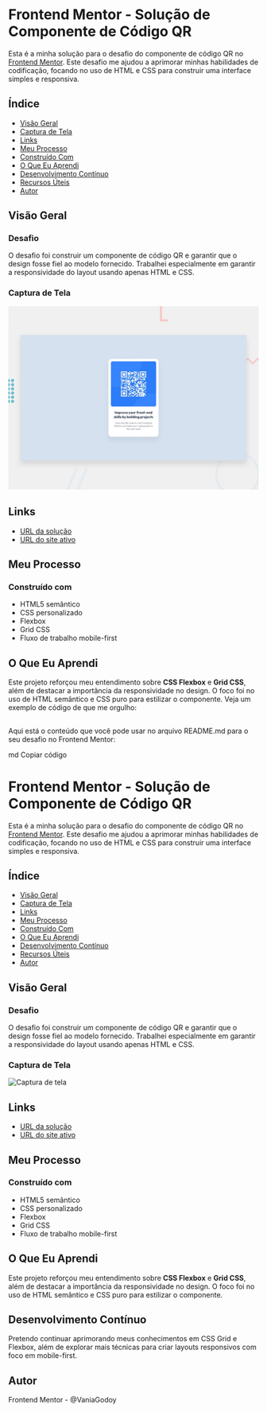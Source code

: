 # Frontend Mentor - Solução de Componente de Código QR

Esta é a minha solução para o desafio do componente de código QR no [Frontend Mentor](https://www.frontendmentor.io). Este desafio me ajudou a aprimorar minhas habilidades de codificação, focando no uso de HTML e CSS para construir uma interface simples e responsiva.

## Índice

- [Visão Geral](#visão-geral)
- [Captura de Tela](#captura-de-tela)
- [Links](#links)
- [Meu Processo](#meu-processo)
- [Construído Com](#construído-com)
- [O Que Eu Aprendi](#o-que-eu-aprendi)
- [Desenvolvimento Contínuo](#desenvolvimento-contínuo)
- [Recursos Úteis](#recursos-úteis)
- [Autor](#autor)

## Visão Geral

### Desafio

O desafio foi construir um componente de código QR e garantir que o design fosse fiel ao modelo fornecido. Trabalhei especialmente em garantir a responsividade do layout usando apenas HTML e CSS.

### Captura de Tela

![Captura de tela](preview.jpg)

## Links

- [URL da solução](coloque-o-link-da-sua-solução-aqui)
- [URL do site ativo](coloque-o-link-do-site-aqui)

## Meu Processo

### Construído com

- HTML5 semântico
- CSS personalizado
- Flexbox
- Grid CSS
- Fluxo de trabalho mobile-first

## O Que Eu Aprendi

Este projeto reforçou meu entendimento sobre **CSS Flexbox** e **Grid CSS**, além de destacar a importância da responsividade no design. O foco foi no uso de HTML semântico e CSS puro para estilizar o componente. Veja um exemplo de código de que me orgulho:

##
Aqui está o conteúdo que você pode usar no arquivo README.md para o seu desafio no Frontend Mentor:

md
Copiar código
# Frontend Mentor - Solução de Componente de Código QR

Esta é a minha solução para o desafio do componente de código QR no [Frontend Mentor](https://www.frontendmentor.io). Este desafio me ajudou a aprimorar minhas habilidades de codificação, focando no uso de HTML e CSS para construir uma interface simples e responsiva.

## Índice

- [Visão Geral](#visão-geral)
- [Captura de Tela](#captura-de-tela)
- [Links](#links)
- [Meu Processo](#meu-processo)
- [Construído Com](#construído-com)
- [O Que Eu Aprendi](#o-que-eu-aprendi)
- [Desenvolvimento Contínuo](#desenvolvimento-contínuo)
- [Recursos Úteis](#recursos-úteis)
- [Autor](#autor)

## Visão Geral

### Desafio

O desafio foi construir um componente de código QR e garantir que o design fosse fiel ao modelo fornecido. Trabalhei especialmente em garantir a responsividade do layout usando apenas HTML e CSS.

### Captura de Tela

![Captura de tela](coloque-o-link-da-imagem-aqui)

## Links

- [URL da solução](coloque-o-link-da-sua-solução-aqui)
- [URL do site ativo](coloque-o-link-do-site-aqui)

## Meu Processo

### Construído com

- HTML5 semântico
- CSS personalizado
- Flexbox
- Grid CSS
- Fluxo de trabalho mobile-first

## O Que Eu Aprendi

Este projeto reforçou meu entendimento sobre **CSS Flexbox** e **Grid CSS**, além de destacar a importância da responsividade no design. O foco foi no uso de HTML semântico e CSS puro para estilizar o componente.


## Desenvolvimento Contínuo

Pretendo continuar aprimorando meus conhecimentos em CSS Grid e Flexbox, além de explorar mais técnicas para criar layouts responsivos com foco em mobile-first.

## Autor

Frontend Mentor - @VaniaGodoy
